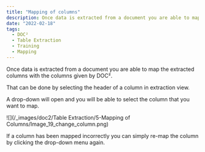 ```yaml
---
title: "Mapping of columns"
description: Once data is extracted from a document you are able to map the extracted columns with the columns given by DOC². That can be done via selecting the header of a column in the extraction view. A dropdown will open and you are able to select the column that you want to map.
date: "2022-02-18"
tags:
  - DOC²
  - Table Extraction
  - Training
  - Mapping 
---
```


Once data is extracted from a document you are able to map the extracted columns with the columns given by DOC².

That can be done by selecting the header of a column in extraction view.

A drop-down will open and you will be able to select the column that you want to map.

![](/_images/doc2/Table Extraction/5-Mapping of Columns/Image_19_change_column.png)

If a column has been mapped incorrectly you can simply re-map the column by clicking the drop-down menu again.